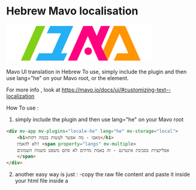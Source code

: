 # Hebrew Mavo localisation

![mavo hebrew logo](https://github.com/seffyfisher/mavo-locale-he/raw/master/hebrewMavo.svg)


Mavo UI translation in Hebrew
To use, simply include the plugin and then use lang="he" on your Mavo root, or the element.

For more info , look at https://mavo.io/docs/ui/#customizing-text--localization

How To use :

1. simply include the plugin and then use lang="he" on your Mavo root

```html
<div mv-app mv-plugins="locale-he" lang="he" mv-storage="local">
    <h1>מאבו - מה אפשר לעשות בכמה דקות</h1>
    לא להאמין! <span property="langs" mv-multiple>
    אפליקציות בסביבת אינטרנט - זה באמת מדהים לא סתם משפט משנות השמונים
    </span>
</div>
```

2. another easy way is just :
-copy the raw file content and paste it inside your html file inside a <script> tag (after loading mavo script)
-add to the mavo root element lang="he"
  
---

p.s.
#### the word "MAVO" in hebrew actually means : "introduction" which makes prefect sense!

some css fixes for texts that are right now hardcoded via the scss/css file

---

```css
.mv-message.mv-error::before{
  content: "😳 שומו שמיים! ";
}

.mv-message::before{
  content:"שימו לב : "
}

[mv-app] .mv-item-bar.mv-ui{
  direction:ltr;
}
```

